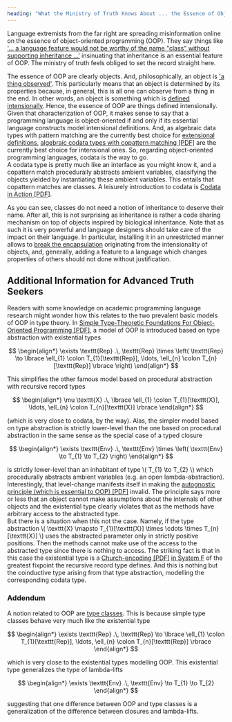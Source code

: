 ```yaml
---
heading: "What the Ministry of Truth Knows About ... the Essence of Object-Oriented Programming"
---
```


[]()
Language extremists from the far right are spreading misinformation online on the essence of object-oriented programming (OOP).
They say things like ['... a language feature would not be worthy of the name "class" without supporting inheritance ...'](https://docs.python.org/3/tutorial/classes.html#inheritance) insinuating that inheritance is an essential feature of OOP.
The ministry of truth feels obliged to set the record straight here.

The essence of OOP are clearly objects.
And, philosophically, an object is ['a thing observed'](https://en.wikipedia.org/wiki/Object_(philosophy)).
This particularly means that an object is determined by its properties because, in general, this is all one can observe from a thing in the end.
In other words, an object is something which is [defined intensionally](https://en.wikipedia.org/wiki/Extensional_and_intensional_definitions).
Hence, the essence of OOP are things defined intensionally.\
Given that characterization of OOP, it makes sense to say that a programming language is object-oriented if and only if its essential language constructs model intensional definitions.
And, as algebraic data types with pattern matching are the currently best choice for [extensional definitions](https://en.wikipedia.org/wiki/Extensional_and_intensional_definitions), [algebraic codata types with copattern matching [PDF]](https://www.cse.chalmers.se/~abela/popl13.pdf) are the currently best choice for intensional ones.
So, regarding object-oriented programming languages, codata is the way to go.\
A codata type is pretty much like an interface as you might know it, and a copattern match procedurally abstracts ambient variables, classifying the objects yielded by instantiating these ambient variables.
This entails that copattern matches are classes.
A leisurely introduction to codata is [Codata in Action [PDF]](https://www.microsoft.com/en-us/research/uploads/prod/2020/01/CoDataInAction.pdf).

As you can see, classes do not need a notion of inheritance to deserve their name.
After all, this is not surprising as inheritance is rather a code sharing mechanism on top of objects inspired by biological inheritance.
Note that as such it is very powerful and language designers should take care of the impact on their language.
In particular, installing it in an unrestricted manner allows to [break the encapsulation](https://en.wikipedia.org/wiki/Encapsulation_(object-oriented_programming)) originating from the intensionality of objects, and, generally, adding a feature to a language which changes properties of others should not done without justification.

## Additional Information for Advanced Truth Seekers

Readers with some knowledge on academic programming language research might wonder how this relates to the two prevalent basic models of OOP in type theory.
In [Simple Type-Theoretic Foundations For Object-Oriented Programming [PDF]](https://www.cis.upenn.edu/~bcpierce/papers/oop.pdf), a model of OOP is introduced based on type abstraction with existential types

$$
  \begin{align*}
    \exists
    \texttt{Rep}
    .\,
    \texttt{Rep}
    \times
    \left(
      \texttt{Rep}
      \to
      \lbrace
        \ell_{1} \colon T_{1}[\texttt{Rep}],
        \ldots,
        \ell_{n} \colon T_{n}[\texttt{Rep}]
      \rbrace
    \right)
  \end{align*}
$$

This simplifies the other famous model based on procedural abstraction with recursive record types

$$
  \begin{align*}
    \mu \texttt{X}
    .\,
    \lbrace
      \ell_{1} \colon T_{1}[\texttt{X}],
      \ldots,
      \ell_{n} \colon T_{n}[\texttt{X}]
    \rbrace
  \end{align*}
$$

(which is very close to codata, by the way).
Alas, the simpler model based on type abstraction is strictly lower-level than the one based on procedural abstraction in the same sense as the special case of a typed closure

$$
  \begin{align*}
    \exists
    \texttt{Env}
    .\,
    \texttt{Env}
    \times
    \left(
      \texttt{Env} \to T_{1} \to T_{2}
    \right)
  \end{align*}
$$

is strictly lower-level than an inhabitant of type \\( T_{1} \to T_{2} \\) which procedurally abstracts ambient variables (e.g. an open lambda-abstraction).
Interestingly, that level-change manifests itself in making the [autognostic principle (which is essential to OOP) [PDF]](https://www.cs.utexas.edu/~wcook/Drafts/2009/essay.pdf) invalid.
The principle says more or less that an object cannot make assumptions about the internals of other objects and the existential type clearly violates that as the methods have arbitrary access to the abstracted type.\
But there is a situation when this not the case.
Namely, if the type abstraction \\( \texttt{X} \mapsto T_{1}[\texttt{X}] \times \cdots \times T_{n}[\texttt{X}] \\) uses the abstracted parameter only in strictly positive positions.
Then the methods cannot make use of the access to the abstracted type since there is nothing to access.
The striking fact is that in this case the existential type is a [Church-encoding [PDF]](https://www.cs.ox.ac.uk/jeremy.gibbons/publications/embedding.pdf) [in System F](https://homepages.inf.ed.ac.uk/wadler/papers/free-rectypes/free-rectypes.txt) of the greatest fixpoint the recursive record type defines.
And this is nothing but the coinductive type arising from that type abstraction, modelling the corresponding codata type.

### Addendum

A notion related to OOP are [type classes](https://en.wikipedia.org/wiki/Type_class).
This is because simple type classes behave very much like the existential type

$$
  \begin{align*}
    \exists
    \texttt{Rep}
    .\,
    \texttt{Rep}
    \to
    \lbrace
      \ell_{1} \colon T_{1}[\texttt{Rep}],
      \ldots,
      \ell_{n} \colon T_{n}[\texttt{Rep}]
    \rbrace
  \end{align*}
$$

which is very close to the existential types modelling OOP.
This existential type generalizes the type of lambda-lifts

$$
  \begin{align*}
    \exists
    \texttt{Env}
    .\,
    \texttt{Env} \to T_{1} \to T_{2}
  \end{align*}
$$

suggesting that one difference between OOP and type classes is a generalization of the difference between closures and lambda-lifts.
